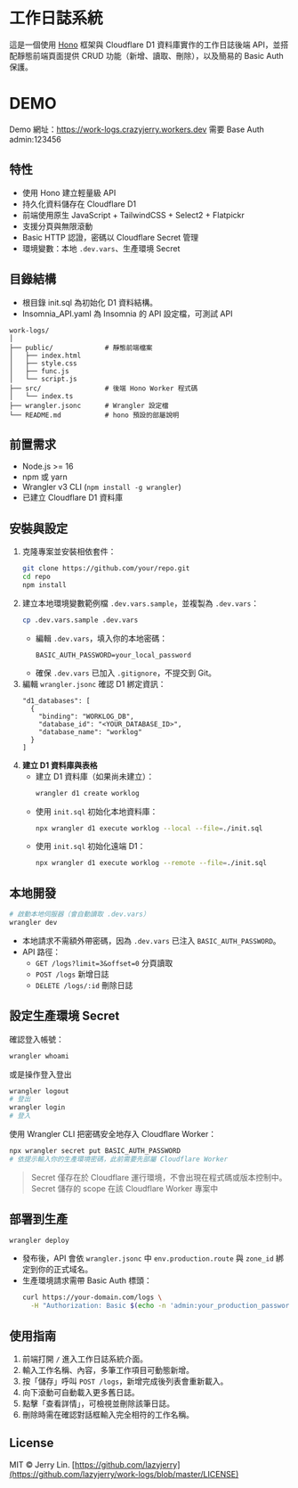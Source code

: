 # 工作日誌系統

這是一個使用 [Hono](https://hono.dev/) 框架與 Cloudflare D1 資料庫實作的工作日誌後端 API，並搭配靜態前端頁面提供 CRUD 功能（新增、讀取、刪除），以及簡易的 Basic Auth 保護。

# DEMO

Demo 網址：https://work-logs.crazyjerry.workers.dev
需要 Base Auth admin:123456

## 特性

- 使用 Hono 建立輕量級 API
- 持久化資料儲存在 Cloudflare D1
- 前端使用原生 JavaScript + TailwindCSS + Select2 + Flatpickr
- 支援分頁與無限滾動
- Basic HTTP 認證，密碼以 Cloudflare Secret 管理
- 環境變數：本地 `.dev.vars`、生產環境 Secret

## 目錄結構

- 根目錄 init.sql 為初始化 D1 資料結構。
- Insomnia_API.yaml 為 Insomnia 的 API 設定檔，可測試 API

```
work-logs/
│
├── public/             # 靜態前端檔案
│   ├── index.html
│   ├── style.css
│   ├── func.js
│   └── script.js
├── src/                # 後端 Hono Worker 程式碼
│   └── index.ts
├── wrangler.jsonc      # Wrangler 設定檔
└── README.md           # hono 預設的部屬說明
```

## 前置需求

- Node.js >= 16
- npm 或 yarn
- Wrangler v3 CLI (`npm install -g wrangler`)
- 已建立 Cloudflare D1 資料庫

## 安裝與設定

1. 克隆專案並安裝相依套件：
   ```bash
   git clone https://github.com/your/repo.git
   cd repo
   npm install
   ```
2. 建立本地環境變數範例檔 `.dev.vars.sample`，並複製為 `.dev.vars`：
   ```bash
   cp .dev.vars.sample .dev.vars
   ```
   - 編輯 `.dev.vars`，填入你的本地密碼：
     ```text
     BASIC_AUTH_PASSWORD=your_local_password
     ```
   - 確保 `.dev.vars` 已加入 `.gitignore`，不提交到 Git。
3. 編輯 `wrangler.jsonc` 確認 D1 綁定資訊：
   ```jsonc
   "d1_databases": [
     {
       "binding": "WORKLOG_DB",
       "database_id": "<YOUR_DATABASE_ID>",
       "database_name": "worklog"
     }
   ]
   ```
4. **建立 D1 資料庫與表格**
   - 建立 D1 資料庫（如果尚未建立）：
     ```bash
     wrangler d1 create worklog
     ```
   - 使用 `init.sql` 初始化本地資料庫：
     ```bash
     npx wrangler d1 execute worklog --local --file=./init.sql
     ```
   - 使用 `init.sql` 初始化遠端 D1：
     ```bash
     npx wrangler d1 execute worklog --remote --file=./init.sql
     ```

## 本地開發

```bash
# 啟動本地伺服器（會自動讀取 .dev.vars）
wrangler dev
```

- 本地請求不需額外帶密碼，因為 `.dev.vars` 已注入 `BASIC_AUTH_PASSWORD`。
- API 路徑：
  - `GET /logs?limit=3&offset=0` 分頁讀取
  - `POST /logs` 新增日誌
  - `DELETE /logs/:id` 刪除日誌

## 設定生產環境 Secret

確認登入帳號：

```bash
wrangler whoami
```

或是操作登入登出

```bash
wrangler logout
# 登出
wrangler login
# 登入
```

使用 Wrangler CLI 把密碼安全地存入 Cloudflare Worker：

```bash
npx wrangler secret put BASIC_AUTH_PASSWORD
# 依提示輸入你的生產環境密碼，此前需要先部屬 Cloudflare Worker
```

> Secret 僅存在於 Cloudflare 運行環境，不會出現在程式碼或版本控制中。
> Secret 儲存的 scope 在該 Cloudflare Worker 專案中

## 部署到生產

```bash
wrangler deploy
```

- 發布後，API 會依 `wrangler.jsonc` 中 `env.production.route` 與 `zone_id` 綁定到你的正式域名。
- 生產環境請求需帶 Basic Auth 標頭：
  ```bash
  curl https://your-domain.com/logs \
    -H "Authorization: Basic $(echo -n 'admin:your_production_password' | base64)"
  ```

## 使用指南

1. 前端打開 `/` 進入工作日誌系統介面。
2. 輸入工作名稱、內容，多筆工作項目可動態新增。
3. 按「儲存」呼叫 `POST /logs`，新增完成後列表會重新載入。
4. 向下滾動可自動載入更多舊日誌。
5. 點擊「查看詳情」，可檢視並刪除該筆日誌。
6. 刪除時需在確認對話框輸入完全相符的工作名稱。

## License

MIT © Jerry Lin. [https://github.com/lazyjerry](https://github.com/lazyjerry/work-logs/blob/master/LICENSE)
